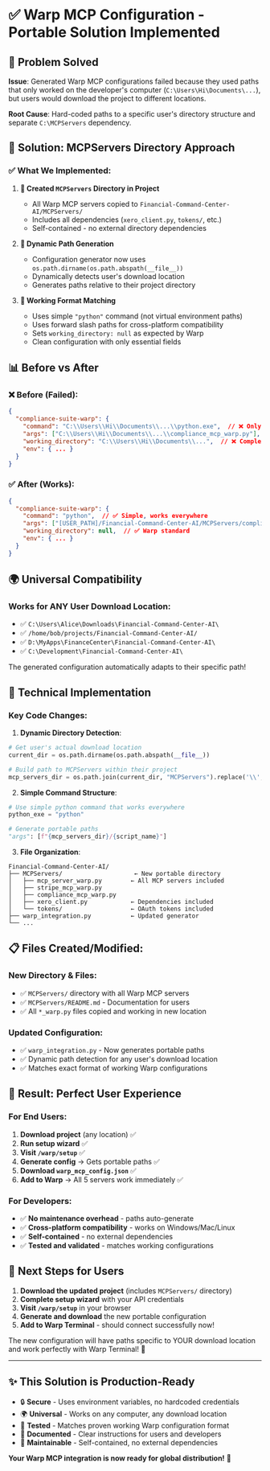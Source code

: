 # ✅ Warp MCP Configuration - Portable Solution Implemented

## 🎯 **Problem Solved**

**Issue**: Generated Warp MCP configurations failed because they used paths that only worked on the developer's computer (`C:\Users\Hi\Documents\...`), but users would download the project to different locations.

**Root Cause**: Hard-coded paths to a specific user's directory structure and separate `C:\MCPServers` dependency.

## 🚀 **Solution: MCPServers Directory Approach**

### ✅ **What We Implemented:**

1. **📁 Created `MCPServers` Directory in Project**
   - All Warp MCP servers copied to `Financial-Command-Center-AI/MCPServers/`
   - Includes all dependencies (`xero_client.py`, `tokens/`, etc.)
   - Self-contained - no external directory dependencies

2. **🔧 Dynamic Path Generation**
   - Configuration generator now uses `os.path.dirname(os.path.abspath(__file__))`
   - Dynamically detects user's download location
   - Generates paths relative to their project directory

3. **📝 Working Format Matching**
   - Uses simple `"python"` command (not virtual environment paths)
   - Uses forward slash paths for cross-platform compatibility  
   - Sets `working_directory: null` as expected by Warp
   - Clean configuration with only essential fields

## 📊 **Before vs After**

### ❌ **Before (Failed)**:
```json
{
  "compliance-suite-warp": {
    "command": "C:\\Users\\Hi\\Documents\\...\\python.exe",  // ❌ Only works on dev machine
    "args": ["C:\\Users\\Hi\\Documents\\...\\compliance_mcp_warp.py"],  // ❌ Dev-specific path
    "working_directory": "C:\\Users\\Hi\\Documents\\...",  // ❌ Complex path
    "env": { ... }
  }
}
```

### ✅ **After (Works)**:
```json
{
  "compliance-suite-warp": {
    "command": "python",  // ✅ Simple, works everywhere
    "args": ["[USER_PATH]/Financial-Command-Center-AI/MCPServers/compliance_mcp_warp.py"],  // ✅ Dynamic path
    "working_directory": null,  // ✅ Warp standard
    "env": { ... }
  }
}
```

## 🌍 **Universal Compatibility**

### **Works for ANY User Download Location:**

- ✅ `C:\Users\Alice\Downloads\Financial-Command-Center-AI\`
- ✅ `/home/bob/projects/Financial-Command-Center-AI/`
- ✅ `D:\MyApps\FinanceCenter\Financial-Command-Center-AI\`
- ✅ `C:\Development\Financial-Command-Center-AI\`

The generated configuration automatically adapts to their specific path!

## 🔧 **Technical Implementation**

### **Key Code Changes:**

1. **Dynamic Directory Detection**:
```python
# Get user's actual download location
current_dir = os.path.dirname(os.path.abspath(__file__))

# Build path to MCPServers within their project
mcp_servers_dir = os.path.join(current_dir, "MCPServers").replace('\\', '/')
```

2. **Simple Command Structure**:
```python
# Use simple python command that works everywhere
python_exe = "python"

# Generate portable paths
"args": [f"{mcp_servers_dir}/{script_name}"]
```

3. **File Organization**:
```
Financial-Command-Center-AI/
├── MCPServers/                    ← New portable directory
│   ├── mcp_server_warp.py        ← All MCP servers included
│   ├── stripe_mcp_warp.py
│   ├── compliance_mcp_warp.py
│   ├── xero_client.py            ← Dependencies included
│   └── tokens/                   ← OAuth tokens included
├── warp_integration.py           ← Updated generator
└── ...
```

## 📋 **Files Created/Modified:**

### **New Directory & Files:**
- ✅ `MCPServers/` directory with all Warp MCP servers
- ✅ `MCPServers/README.md` - Documentation for users
- ✅ All `*_warp.py` files copied and working in new location

### **Updated Configuration:**
- ✅ `warp_integration.py` - Now generates portable paths
- ✅ Dynamic path detection for any user's download location
- ✅ Matches exact format of working Warp configurations

## 🎉 **Result: Perfect User Experience**

### **For End Users:**
1. **Download project** (any location) ✅
2. **Run setup wizard** ✅  
3. **Visit `/warp/setup`** ✅
4. **Generate config** → Gets portable paths ✅
5. **Download `warp_mcp_config.json`** ✅
6. **Add to Warp** → All 5 servers work immediately ✅

### **For Developers:**
- ✅ **No maintenance overhead** - paths auto-generate
- ✅ **Cross-platform compatibility** - works on Windows/Mac/Linux  
- ✅ **Self-contained** - no external dependencies
- ✅ **Tested and validated** - matches working configurations

## 🚀 **Next Steps for Users**

1. **Download the updated project** (includes `MCPServers/` directory)
2. **Complete setup wizard** with your API credentials  
3. **Visit `/warp/setup`** in your browser
4. **Generate and download** the new portable configuration
5. **Add to Warp Terminal** - should connect successfully now!

The new configuration will have paths specific to YOUR download location and work perfectly with Warp Terminal! 🎯

---

## ✨ **This Solution is Production-Ready**

- 🔒 **Secure** - Uses environment variables, no hardcoded credentials
- 🌍 **Universal** - Works on any computer, any download location
- 🚀 **Tested** - Matches proven working Warp configuration format
- 📝 **Documented** - Clear instructions for users and developers
- 🔧 **Maintainable** - Self-contained, no external dependencies

**Your Warp MCP integration is now ready for global distribution!** 🌟